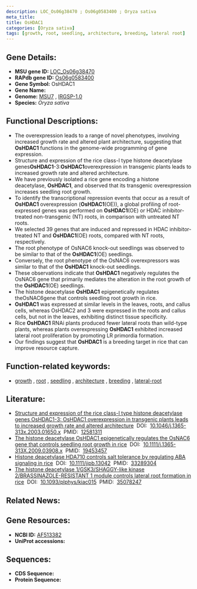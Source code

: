 ```yaml
---
description: LOC_Os06g38470 ; Os06g0583400 ; Oryza sativa
meta_title:
title: OsHDAC1
categories: [Oryza sativa]
tags: [growth, root, seedling, architecture, breeding, lateral root]
---
```


## Gene Details:
- **MSU gene ID:** [LOC_Os06g38470](http://rice.uga.edu/cgi-bin/ORF_infopage.cgi?orf=LOC_Os06g38470)  
- **RAPdb gene ID:** [Os06g0583400](https://rapdb.dna.affrc.go.jp/locus/?name=Os06g0583400)  
- **Gene Symbol:** OsHDAC1
- **Gene Name:**
- **Genome:**  [MSU7](http://rice.uga.edu/)&nbsp;,&nbsp;[IRGSP-1.0](https://rapdb.dna.affrc.go.jp/download/irgsp1.html)
- **Species:** *Oryza sativa*

## Functional Descriptions:
   - The overexpression leads to a range of novel phenotypes, involving increased growth rate and altered plant architecture, suggesting that **OsHDAC1** functions in the genome-wide programming of gene expression.
   - Structure and expression of the rice class-I type histone deacetylase genes**OsHDAC1**-3:**OsHDAC1**overexpression in transgenic plants leads to increased growth rate and altered architecture.
   - We have previously isolated a rice gene encoding a histone deacetylase, **OsHDAC1**, and observed that its transgenic overexpression increases seedling root growth.
   - To identify the transcriptional repression events that occur as a result of **OsHDAC1** overexpression (**OsHDAC1**(OE)), a global profiling of root-expressed genes was performed on **OsHDAC1**(OE) or HDAC inhibitor-treated non-transgenic (NT) roots, in comparison with untreated NT roots.
   - We selected 39 genes that are induced and repressed in HDAC inhibitor-treated NT and **OsHDAC1**(OE) roots, compared with NT roots, respectively.
   - The root phenotype of OsNAC6 knock-out seedlings was observed to be similar to that of the **OsHDAC1**(OE) seedlings.
   - Conversely, the root phenotype of the OsNAC6 overexpressors was similar to that of the **OsHDAC1** knock-out seedlings.
   - These observations indicate that **OsHDAC1** negatively regulates the OsNAC6 gene that primarily mediates the alteration in the root growth of the **OsHDAC1**(OE) seedlings.
   - The histone deacetylase **OsHDAC1** epigenetically regulates theOsNAC6gene that controls seedling root growth in rice.
   - **OsHDAC1** was expressed at similar levels in the leaves, roots, and callus cells, whereas OsHDAC2 and 3 were expressed in the roots and callus cells, but not in the leaves, exhibiting distinct tissue specificity.
   - Rice **OsHDAC1** RNAi plants produced fewer lateral roots than wild-type plants, whereas plants overexpressing **OsHDAC1** exhibited increased lateral root proliferation by promoting LR primordia formation.
   - Our findings suggest that **OsHDAC1** is a breeding target in rice that can improve resource capture.

## Function-related keywords:
   - [growth](/tags/growth/)&nbsp;,&nbsp;[root](/tags/root/)&nbsp;,&nbsp;[seedling](/tags/seedling/)&nbsp;,&nbsp;[architecture](/tags/architecture/)&nbsp;,&nbsp;[breeding](/tags/breeding/)&nbsp;,&nbsp;[lateral-root](/tags/lateral-root/)

## Literature:
   - [Structure and expression of the rice class-I type histone deacetylase genes OsHDAC1-3: OsHDAC1 overexpression in transgenic plants leads to increased growth rate and altered architecture](https://www.doi.org/10.1046/j.1365-313x.2003.01650.x)&nbsp;&nbsp;DOI:&nbsp;&nbsp;[10.1046/j.1365-313x.2003.01650.x](https://www.doi.org/10.1046/j.1365-313x.2003.01650.x)&nbsp;&nbsp;PMID:&nbsp;&nbsp;[12581311](https://pubmed.ncbi.nlm.nih.gov/12581311/)
   - [The histone deacetylase OsHDAC1 epigenetically regulates the OsNAC6 gene that controls seedling root growth in rice](https://www.doi.org/10.1111/j.1365-313X.2009.03908.x)&nbsp;&nbsp;DOI:&nbsp;&nbsp;[10.1111/j.1365-313X.2009.03908.x](https://www.doi.org/10.1111/j.1365-313X.2009.03908.x)&nbsp;&nbsp;PMID:&nbsp;&nbsp;[19453457](https://pubmed.ncbi.nlm.nih.gov/19453457/)
   - [Histone deacetylase HDA710 controls salt tolerance by regulating ABA signaling in rice](https://www.doi.org/10.1111/jipb.13042)&nbsp;&nbsp;DOI:&nbsp;&nbsp;[10.1111/jipb.13042](https://www.doi.org/10.1111/jipb.13042)&nbsp;&nbsp;PMID:&nbsp;&nbsp;[33289304](https://pubmed.ncbi.nlm.nih.gov/33289304/)
   - [The histone deacetylase 1/GSK3/SHAGGY-like kinase 2/BRASSINAZOLE-RESISTANT 1 module controls lateral root formation in rice](https://www.doi.org/10.1093/plphys/kiac015)&nbsp;&nbsp;DOI:&nbsp;&nbsp;[10.1093/plphys/kiac015](https://www.doi.org/10.1093/plphys/kiac015)&nbsp;&nbsp;PMID:&nbsp;&nbsp;[35078247](https://pubmed.ncbi.nlm.nih.gov/35078247/)

## Related News:

## Gene Resources:
- **NCBI ID:**  [AF513382](http://www.ncbi.nlm.nih.gov/nuccore/AF513382)
- **UniProt accessions:** [](https://www.uniprot.org/uniprotkb//entry)

## Sequences:
- **CDS Sequence:**
- **Protein Sequence:**

